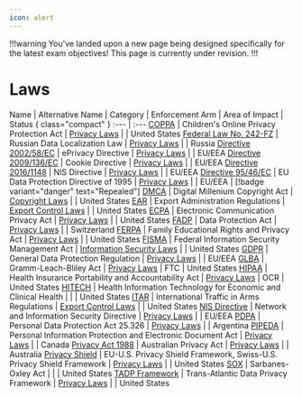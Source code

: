 ```yaml
---
icon: alert
---
```


!!!warning
You've landed upon a new page being designed specifically for the latest exam objectives! This page is currently under revision.
!!!

# Laws

Name | Alternative Name | Category | Enforcement Arm | Area of Impact | Status { class="compact" }
:--- | :---
[COPPA](/laws/coppa.md) | Children's Online Privacy Protection Act | [Privacy Laws](/categories/privacy-laws/) | | United States
[Federal Law No. 242-FZ](/laws/federal-law-no-242-fz.md) | Russian Data Localization Law | [Privacy Laws](/categories/privacy-laws/) | | Russia
[Directive 2002/58/EC](/laws/directive-2002-58-ec.md) | ePrivacy Directive | [Privacy Laws](/categories/privacy-laws/) | | EU/EEA
[Directive 2009/136/EC](/laws/directive-2009-136-ec.md) | Cookie Directive | [Privacy Laws](/categories/privacy-laws) | | EU/EEA
[Directive 2016/1148](/laws/directive-2016-1148.md) | NIS Directive | [Privacy Laws](/categories/privacy-laws) | | EU/EEA
[Directive 95/46/EC](/laws/directive-95-46-ec.md) | EU Data Protection Directive of 1995 | [Privacy Laws](/categories/privacy-laws) | | EU/EEA | [!badge variant="danger" text="Repealed"]
[DMCA](/laws/dmca.md) | Digital Millenium Copyright Act | [Copyright Laws](/categories/copyright-laws/) | | United States
[EAR](/laws/ear.md) | Export Administration Regulations | [Export Control Laws](/categories/export-control-laws/) | | United States
[ECPA](/laws/ecpa.md) | Electronic Communication Privacy Act | [Privacy Laws](/categories/privacy-laws/) | | United States
[FADP](/laws/fadp.md) | Data Protection Act | [Privacy Laws](/categories/privacy-laws/) | | Switzerland
[FERPA](/laws/ferpa.md) | Family Educational Rights and Privacy Act | [Privacy Laws](/categories/privacy-laws/) | | United States
[FISMA](/laws/fisma.md) | Federal Information Security Management Act | [Information Security Laws](/categories/information-security-laws/) | | United States
[GDPR](/laws/gdpr.md) | General Data Protection Regulation | [Privacy Laws](/categories/privacy-laws/) | | EU/EEA
[GLBA](/laws/glba.md) | Gramm-Leach-Bliley Act | [Privacy Laws](/categories/privacy-laws/) | FTC | United States
[HIPAA](/laws/hipaa.md) | Health Insurance Portability and Accountability Act | [Privacy Laws](/categories/privacy-laws/) | OCR | United States
[HITECH](/laws/hitech.md) | Health Information Technology for Economic and Clinical Health | | | United States
[ITAR](/laws/itar.md) | International Traffic in Arms Regulations | [Export Control Laws](/categories/privacy-laws/) | | United States
[NIS Directive](/laws/nis-directive.md) | Network and Information Security Directive | [Privacy Laws](/categories/privacy-laws/) | | EU/EEA
[PDPA](/laws/pdpa.md) | Personal Data Protection Act 25.326 | [Privacy Laws](/categories/privacy-laws/) | | Argentina
[PIPEDA](/laws/pipeda.md) | Personal Information Protection and Electronic Document Act | [Privacy Laws](/categories/privacy-laws/) | | Canada
[Privacy Act 1988](/laws/privacy-act-1988.md) | Australian Privacy Act | [Privacy Laws](/categories/privacy-laws/) | | Australia
[Privacy Shield](/laws/privacy-shield.md) | EU-U.S. Privacy Shield Framework, Swiss-U.S. Privacy Shield Framework | [Privacy Laws](/categories/privacy-laws/) | | United States
[SOX](/laws/sox.md) | Sarbanes-Oxley Act | | | United States
[TADP Framework](/laws/tadp-framework.md) | Trans-Atlantic Data Privacy Framework | [Privacy Laws](/categories/privacy-laws/) | | United States
